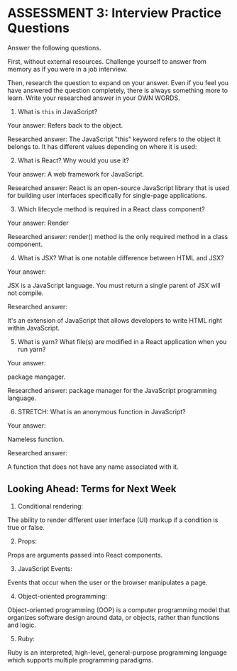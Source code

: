 # ASSESSMENT 3: Interview Practice Questions

Answer the following questions.

First, without external resources. Challenge yourself to answer from memory as if you were in a job interview.

Then, research the question to expand on your answer. Even if you feel you have answered the question completely, there is always something more to learn. Write your researched answer in your OWN WORDS.


1. What is `this` in JavaScript?

  Your answer:
Refers back to the object.

  Researched answer:
The JavaScript "this" keyword refers to the object it belongs to.
It has different values depending on where it is used:


2. What is React? Why would you use it?

  Your answer:
  A web framework for JavaScript.

  Researched answer:
React is an open-source JavaScript library that is used for building user interfaces specifically for single-page applications.


3. Which lifecycle method is required in a React class component?

  Your answer:
Render

  Researched answer:
render() method is the only required method in a class component.


4. What is JSX? What is one notable difference between HTML and JSX?

  Your answer:

JSX is a JavaScript language. You must return a single parent of JSX will not compile.

  Researched answer:

It's an extension of JavaScript that allows developers to write HTML right within JavaScript.

5. What is yarn? What file(s) are modified in a React application when you run yarn?

  Your answer:

package mangager.

  Researched answer:
package manager for the JavaScript programming language.



6. STRETCH: What is an anonymous function in JavaScript?

  Your answer:

  Nameless function.

  Researched answer:

  A function that does not have any name associated with it.


## Looking Ahead: Terms for Next Week

1. Conditional rendering:

The ability to render different user interface (UI) markup if a condition is true or false.

2. Props:

Props are arguments passed into React components.

3. JavaScript Events:

Events that occur when the user or the browser manipulates a page.

4. Object-oriented programming:

Object-oriented programming (OOP) is a computer programming model that organizes software design around data, or objects, rather than functions and logic.

5. Ruby:

Ruby is an interpreted, high-level, general-purpose programming language which supports multiple programming paradigms.
